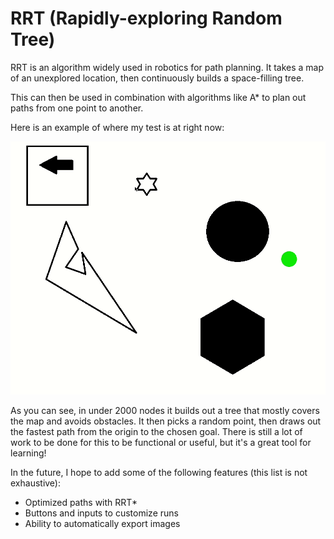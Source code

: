 # RRT (Rapidly-exploring Random Tree)
RRT is an algorithm widely used in robotics for path planning. It takes a map of an unexplored location, then continuously builds a space-filling tree. 

This can then be used in combination with algorithms like A* to plan out paths from one point to another.

Here is an example of where my test is at right now:

![RRT Example](examples/example-03.gif)

As you can see, in under 2000 nodes it builds out a tree that mostly covers the map and avoids obstacles. It then picks a random point, then draws out the fastest path from the origin to the chosen goal.
There is still a lot of work to be done for this to be functional or useful, but it's a great tool for learning!

In the future, I hope to add some of the following features (this list is not exhaustive):
- Optimized paths with RRT*
- Buttons and inputs to customize runs
- Ability to automatically export images

